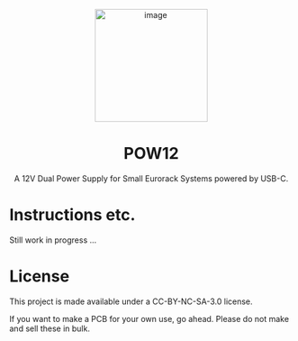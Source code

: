 <p align="center">
  <img width="200" alt="image" src="https://github.com/user-attachments/assets/55fae4c3-7cf3-4b94-96fe-a7bdcd688f19" />
</p>
<h1 align="center">POW12</h1>

<p align="center">A 12V Dual Power Supply for Small Eurorack Systems powered by USB-C.</p>

# Instructions etc.
Still work in progress ...
# License
This project is made available under a CC-BY-NC-SA-3.0 license.

If you want to make a PCB for your own use, go ahead. Please do not make and sell these in bulk.
